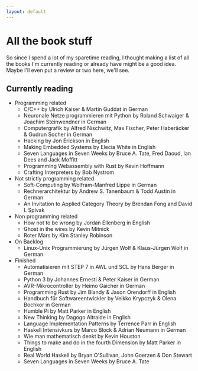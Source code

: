 ```yaml
---
layout: default
---
```


# All the book stuff

So since I spend a lot of my sparetime reading, I thought making a list of all the books I'm currently reading or already have might be a good idea. Maybe I'll even put a review or two here, we'll see.  

## Currently reading

* Programming related
  * C/C++ by Ulrich Kaiser & Martin Guddat in German
  * Neuronale Netze programmieren mit Python by Roland Schwaiger & Joachim Steinwendner in German
  * Computergrafik by Alfred Nischwitz, Max Fischer, Peter Haberäcker & Gudrun Socher in German
  * Hacking by Jon Erickson in English
  * Making Embedded Systems by Elecia White in English
  * Seven Languages in Seven Weeks by Bruce A. Tate, Fred Daoud, Ian Dees and Jack Moffitt
  * Programming Webassembly with Rust by Kevin Hoffmann
  * Crafting Interpreters by Bob Nystrom
* Not strictly programming related
  * Soft-Computing by Wolfram-Manfred Lippe in German
  * Rechnerarchitektur by Andrew S. Tanenbaum & Todd Austin in German
  * An Invitation to Applied Category Theory by Brendan Fong and David I. Spivak
* Non programming related
  * How not to be wrong by Jordan Ellenberg in English
  * Ghost in the wires by Kevin Mitnick
  * Roter Mars by Kim Stanley Robinson
* On Backlog
  * Linux-Unix Programmierung by Jürgen Wolf & Klaus-Jürgen Wolf in German
* Finished
  * Automatisieren mit STEP 7 in AWL und SCL by Hans Berger in German
  * Python 3 by Johannes Ernesti & Peter Kaiser in German
  * AVR-Mikrocontroller by Heimo Gaicher in German
  * Programming Rust by Jim Blandy & Jason Orendorff in English
  * Handbuch für Softwareentwickler by Veikko Krypczyk & Olena Bochkor in German
  * Humble Pi by Matt Parker in English
  * New Thinking by Dagogo Altraide in English
  * Language Implementation Patterns by Terrence Parr in English
  * Haskell Intensivkurs by Marco Block & Adrian Neumann in German
  * Wie man mathematisch denkt by Kevin Houston
  * Things to make and do in the fourth Dimension by Matt Parker in English
  * Real World Haskell by Bryan O'Sullivan, John Goerzen & Don Stewart
  * Seven Languages in Seven Weeks by Bruce A. Tate
